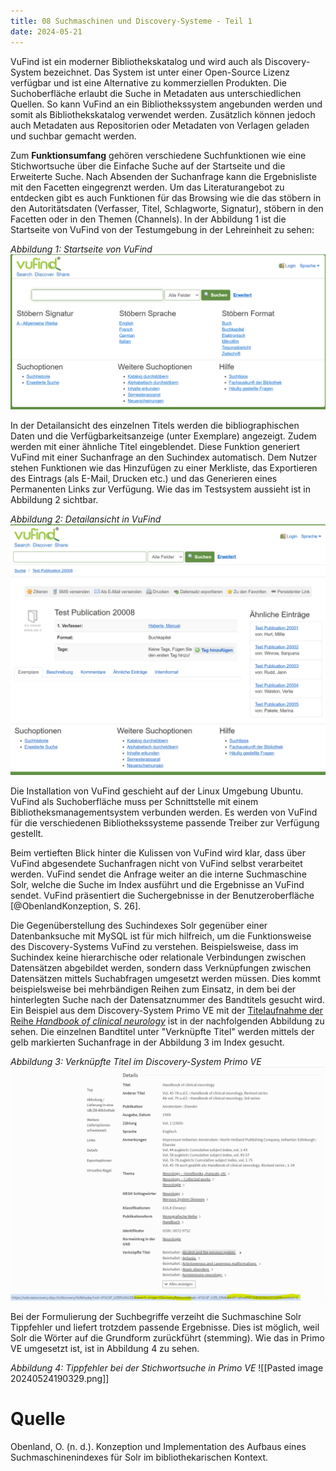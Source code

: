```yaml
---
title: 08 Suchmaschinen und Discovery-Systeme - Teil 1 
date: 2024-05-21
---
```


VuFind ist ein moderner Bibliothekskatalog und wird auch als Discovery-System bezeichnet. Das System ist unter einer Open-Source Lizenz verfügbar und ist eine Alternative zu kommerziellen Produkten. Die Suchoberfläche erlaubt die Suche in Metadaten aus unterschiedlichen Quellen. So kann VuFind an ein Bibliothekssystem angebunden werden und somit als Bibliothekskatalog verwendet werden. Zusätzlich können jedoch auch Metadaten aus Repositorien oder Metadaten von Verlagen geladen und suchbar gemacht werden. 

Zum **Funktionsumfang** gehören verschiedene Suchfunktionen wie eine Stichwortsuche über die  Einfache Suche auf der Startseite und die Erweiterte Suche. Nach Absenden der Suchanfrage kann die Ergebnisliste mit den Facetten eingegrenzt werden. Um das Literaturangebot zu entdecken gibt es auch Funktionen für das Browsing wie die das stöbern in den Autoritätsdaten (Verfasser, Titel, Schlagworte, Signatur), stöbern in den Facetten oder in den Themen (Channels). In der Abbildung 1 ist die Startseite von VuFind von der Testumgebung in der Lehreinheit zu sehen: 

*Abbildung 1: Startseite von VuFind*
![Abbildung 1](https://github.com/martinahediger/bain_lerntagebuch/blob/master/_posts/Pasted%20image%2020240523182136.png)

In der Detailansicht des einzelnen Titels werden die bibliographischen Daten und die Verfügbarkeitsanzeige (unter Exemplare) angezeigt. Zudem werden mit einer  ähnliche Titel eingeblendet. Diese Funktion generiert VuFind mit einer Suchanfrage an den Suchindex automatisch. Dem Nutzer stehen Funktionen wie das Hinzufügen zu einer Merkliste, das Exportieren des Eintrags (als E-Mail, Drucken etc.) und das Generieren eines Permanenten Links zur Verfügung. Wie das im Testsystem aussieht ist in Abbildung 2 sichtbar.

*Abbildung 2: Detailansicht in VuFind*
![Abbildung 2](https://github.com/martinahediger/bain_lerntagebuch/blob/master/_posts/Pasted%20image%2020240523182216.png)

Die Installation von VuFind geschieht auf der Linux Umgebung Ubuntu. VuFind als Suchoberfläche muss per Schnittstelle mit einem Bibliotheksmanagementsystem verbunden werden. Es werden von VuFind für die verschiedenen Bibliothekssysteme passende Treiber zur Verfügung gestellt. 

Beim vertieften Blick hinter die Kulissen von VuFind wird klar, dass über VuFind abgesendete Suchanfragen  nicht von VuFind selbst verarbeitet werden. VuFind sendet die Anfrage weiter an die interne Suchmaschine Solr, welche die Suche im Index ausführt und die Ergebnisse an VuFind sendet. VuFind präsentiert die Suchergebnisse in der Benutzeroberfläche [@ObenlandKonzeption, S. 26]. 

Die Gegenüberstellung des Suchindexes Solr gegenüber einer Datenbanksuche mit MySQL ist für mich hilfreich, um die Funktionsweise des Discovery-Systems VuFind zu verstehen. Beispielsweise, dass im Suchindex keine hierarchische oder relationale Verbindungen zwischen Datensätzen abgebildet werden, sondern dass Verknüpfungen zwischen Datensätzen mittels Suchabfragen umgesetzt werden müssen. Dies kommt beispielsweise bei mehrbändigen Reihen zum Einsatz, in dem bei der hinterlegten Suche nach der Datensatznummer des Bandtitels gesucht wird. 
Ein Beispiel aus dem Discovery-System Primo VE mit der [Titelaufnahme der Reihe *Handbook of clinical neurology*](https://uzb.swisscovery.slsp.ch/permalink/41SLSP_UZB/1d8t6qj/alma990010194700205508) ist in der nachfolgenden Abbildung zu sehen. Die einzelnen Bandtitel unter "Verknüpfte Titel" werden mittels der gelb markierten Suchanfrage in der Abbildung 3 im Index gesucht. 

*Abbildung 3: Verknüpfte Titel im Discovery-System Primo VE*
![Verknüpfte Titel im Discovery-System Primo VE](https://github.com/martinahediger/bain_lerntagebuch/blob/master/_posts/Pasted%20image%2020240529071131.png)

 Bei der Formulierung der Suchbegriffe verzeiht die Suchmaschine Solr Tippfehler und liefert trotzdem passende Ergebnisse. Dies ist möglich, weil Solr die Wörter auf die Grundform zurückführt (stemming). Wie das in Primo VE umgesetzt ist, ist in Abbildung 4 zu sehen.
 
 *Abbildung 4: Tippfehler bei der Stichwortsuche in Primo VE*
![[Pasted image 20240524190329.png]]

# Quelle
Obenland, O. (n. d.). Konzeption und Implementation des Aufbaus eines Suchmaschinenindexes für Solr im bibliothekarischen Kontext.

